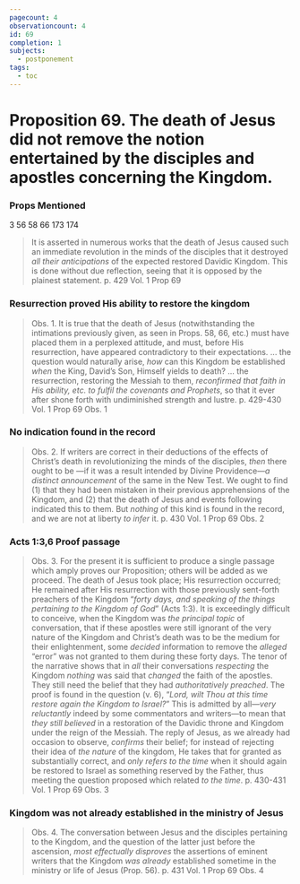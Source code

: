```yaml
---
pagecount: 4
observationcount: 4
id: 69
completion: 1
subjects:
  - postponement
tags:
  - toc
---
```

# Proposition 69. The death of Jesus did not remove the notion entertained by the disciples and apostles concerning the Kingdom.

### Props Mentioned
3 56 58 66 173 174 

>It is asserted in numerous works that the death of Jesus caused such an immediate revolution in the minds of the disciples that it destroyed *all their anticipations* of the expected restored Davidic Kingdom. This is done without due reflection, seeing that it is opposed by the plainest statement.
>p. 429 Vol. 1 Prop 69
### Resurrection proved His ability to restore the kingdom
>Obs. 1. It is true that the death of Jesus (notwithstanding the intimations previously given, as seen in Props. 58, 66, etc.) must have placed them in a perplexed attitude, and must, before His resurrection, have appeared contradictory to their expectations.
>...
>the question would naturally arise, *how* can this Kingdom be established *when* the King, David’s Son, Himself yields to death?
>...
>the resurrection, restoring the Messiah to them, *reconfirmed that faith in His ability, etc. to fulfil the covenants and Prophets*, so that it ever after shone forth with undiminished strength and lustre.
>p. 429-430 Vol. 1 Prop 69 Obs. 1
### No indication found in the record
>Obs. 2. If writers are correct in their deductions of the effects of Christ’s death in revolutionizing the minds of the disciples, *then* there ought to be —if it was a result intended by Divine Providence—*a distinct announcement* of the same in the New Test. We ought to find (1) that they had been mistaken in their previous apprehensions of the Kingdom, and (2) that the death of Jesus and events following indicated this to them. But *nothing* of this kind is found in the record, and we are not at liberty *to infer* it.
>p. 430 Vol. 1 Prop 69 Obs. 2
### Acts 1:3,6 Proof passage
>Obs. 3. For the present it is sufficient to produce a single passage which amply proves our Proposition; others will be added as we proceed. The death of Jesus took place; His resurrection occurred; He remained after His resurrection with those previously sent-forth preachers of the Kingdom “*forty days, and speaking of the things pertaining to the Kingdom of God*” (Acts 1:3). It is exceedingly difficult to conceive, when the Kingdom was *the principal topic* of conversation, that if these apostles were still ignorant of the very nature of the Kingdom and Christ’s death was to be the medium for their enlightenment, some *decided* information to remove the *alleged* “error” was not granted to them during these forty days. The tenor of the narrative shows that in *all* their conversations *respecting* the Kingdom *nothing* was said that *changed* the faith of the apostles. They still need the belief that they had *authoritatively preached*. The proof is found in the question (v. 6), “*Lord, wilt Thou at this time restore again the Kingdom to Israel?*” This is admitted by all—*very reluctantly* indeed by some commentators and writers—to mean that *they still believed* in a restoration of the Davidic throne and Kingdom under the reign of the Messiah. The reply of Jesus, as we already had occasion to observe, *confirms* their belief; for instead of rejecting their idea of *the nature* of the kingdom, He takes that for granted as substantially correct, and *only refers to the time* when it should again be restored to Israel as something reserved by the Father, thus meeting the question proposed which related *to the time*.
>p. 430-431 Vol. 1 Prop 69 Obs. 3
### Kingdom was not already established in the ministry of Jesus
>Obs. 4. The conversation between Jesus and the disciples pertaining to the Kingdom, and the question of the latter just before the ascension, *most effectually disproves* the assertions of eminent writers that the Kingdom *was already* established sometime in the ministry or life of Jesus (Prop. 56).
>p. 431 Vol. 1 Prop 69 Obs. 4